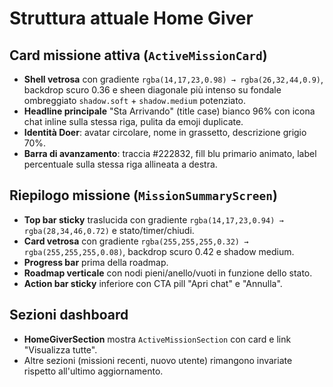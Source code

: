 # Struttura attuale Home Giver

## Card missione attiva (`ActiveMissionCard`)
- **Shell vetrosa** con gradiente `rgba(14,17,23,0.98) → rgba(26,32,44,0.9)`, backdrop scuro 0.36 e sheen diagonale più intenso su fondale ombreggiato `shadow.soft` + `shadow.medium` potenziato.
- **Headline principale** "Sta Arrivando" (title case) bianco 96% con icona chat inline sulla stessa riga, pulita da emoji duplicate.
- **Identità Doer**: avatar circolare, nome in grassetto, descrizione grigio 70%.
- **Barra di avanzamento**: traccia #222832, fill blu primario animato, label percentuale sulla stessa riga allineata a destra.

## Riepilogo missione (`MissionSummaryScreen`)
- **Top bar sticky** traslucida con gradiente `rgba(14,17,23,0.94) → rgba(28,34,46,0.72)` e stato/timer/chiudi.
- **Card vetrosa** con gradiente `rgba(255,255,255,0.32) → rgba(255,255,255,0.08)`, backdrop scuro 0.42 e shadow medium.
- **Progress bar** prima della roadmap.
- **Roadmap verticale** con nodi pieni/anello/vuoti in funzione dello stato.
- **Action bar sticky** inferiore con CTA pill "Apri chat" e "Annulla".

## Sezioni dashboard
- **HomeGiverSection** mostra `ActiveMissionSection` con card e link "Visualizza tutte".
- Altre sezioni (missioni recenti, nuovo utente) rimangono invariate rispetto all'ultimo aggiornamento.
